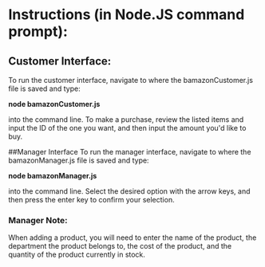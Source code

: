 # Instructions (in Node.JS command prompt):

## Customer Interface:

To run the customer interface, navigate to where the bamazonCustomer.js file is saved and type:

**node bamazonCustomer.js**

into the command line. To make a purchase, review the listed items and input the ID of the one you want, and then input the amount you'd like to buy.

##Manager Interface
To run the manager interface, navigate to where the bamazonManager.js file is saved and type:

**node bamazonManager.js**

into the command line. Select the desired option with the arrow keys, and then press the enter key to confirm your selection. 

### Manager Note: 
When adding a product, you will need to enter the name of the product, the department the product belongs to, the cost of the product, and the quantity of the product currently in stock.